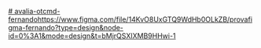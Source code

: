 [# avalia-otcmd-fernando](https://www.figma.com/file/14KvO8UxGTQ9WdHb0OLkZB/provafigma-fernando?type=design&node-id=0%3A1&mode=design&t=bMjrQSXIXMB9HHwi-1)https://www.figma.com/file/14KvO8UxGTQ9WdHb0OLkZB/provafigma-fernando?type=design&node-id=0%3A1&mode=design&t=bMjrQSXIXMB9HHwi-1
